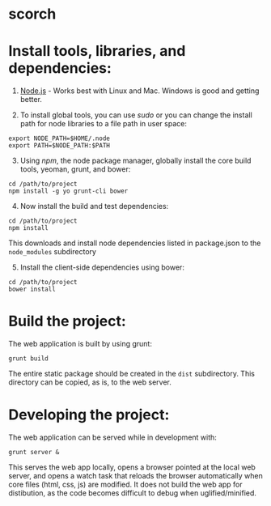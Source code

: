 # scorch

# Install tools, libraries, and dependencies:

1. [Node.js](http://www.nodejs.org) - Works best with Linux and Mac.  Windows is good and getting better.

2. To install global tools, you can use *sudo* or you can change the install path for node libraries to a file path in user space:
```
export NODE_PATH=$HOME/.node
export PATH=$NODE_PATH:$PATH
```

3. Using *npm*, the node package manager, globally install the core build tools, yeoman, grunt, and bower:
```
cd /path/to/project
npm install -g yo grunt-cli bower
```

4. Now install the build and test dependencies:
```
cd /path/to/project
npm install
```

This downloads and install node dependencies listed in package.json to the `node_modules` subdirectory

5. Install the client-side dependencies using bower:
```
cd /path/to/project
bower install
```

# Build the project:

The web application is built by using grunt:
```
grunt build
```

The entire static package should be created in the `dist` subdirectory.  This directory can be copied, as is, to the web server.

# Developing the project:

The web application can be served while in development with:
```
grunt server &
```

This serves the web app locally, opens a browser pointed at the local web server, and opens a watch task that reloads the browser automatically when core files (html, css, js) are modified.
It does not build the web app for distibution, as the code becomes difficult to debug when uglified/minified.
